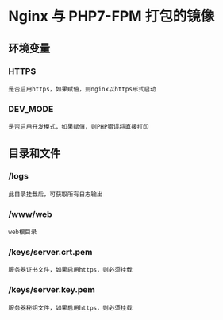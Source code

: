 # Nginx 与 PHP7-FPM 打包的镜像

## 环境变量

### HTTPS

    是否启用https，如果赋值，则nginx以https形式启动

### DEV_MODE

    是否启用开发模式，如果赋值，则PHP错误将直接打印

## 目录和文件

### /logs

    此目录挂载后，可获取所有日志输出

### /www/web

    web根目录

### /keys/server.crt.pem

    服务器证书文件，如果启用https，则必须挂载

### /keys/server.key.pem

    服务器秘钥文件，如果启用https，则必须挂载
